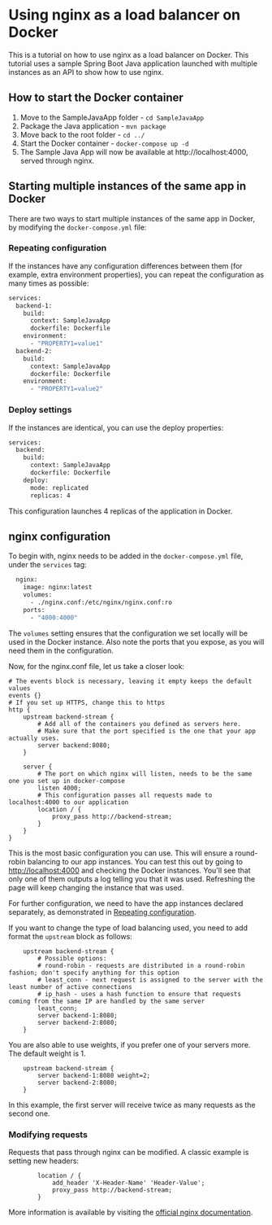 # Using nginx as a load balancer on Docker
This is a tutorial on how to use nginx as a load balancer on Docker. This tutorial uses a sample Spring Boot Java application launched with multiple instances as an API to show how to use nginx.

## How to start the Docker container
1. Move to the SampleJavaApp folder - `cd SampleJavaApp`
2. Package the Java application - `mvn package`
3. Move back to the root folder - `cd ../`
4. Start the Docker container - `docker-compose up -d`
5. The Sample Java App will now be available at http://localhost:4000, served through nginx.

## Starting multiple instances of the same app in Docker
There are two ways to start multiple instances of the same app in Docker, by modifying the `docker-compose.yml` file:
### Repeating configuration
If the instances have any configuration differences between them (for example, extra environment properties), you can repeat the configuration as many times as possible:
```dockerfile
services:
  backend-1:
    build:
      context: SampleJavaApp
      dockerfile: Dockerfile
    environment:
      - "PROPERTY1=value1"
  backend-2:
    build:
      context: SampleJavaApp
      dockerfile: Dockerfile
    environment:
      - "PROPERTY1=value2"
```
### Deploy settings
If the instances are identical, you can use the deploy properties:
```dockerfile
services:
  backend:
    build:
      context: SampleJavaApp
      dockerfile: Dockerfile
    deploy:
      mode: replicated
      replicas: 4
```
This configuration launches 4 replicas of the application in Docker.

## nginx configuration
To begin with, nginx needs to be added in the `docker-compose.yml` file, under the `services` tag:
```dockerfile
  nginx:
    image: nginx:latest
    volumes:
      - ./nginx.conf:/etc/nginx/nginx.conf:ro
    ports:
      - "4000:4000"
```
The `volumes` setting ensures that the configuration we set locally will be used in the Docker instance. Also note the ports that you expose, as you will need them in the configuration.

Now, for the nginx.conf file, let us take a closer look:
```nginx configuration
# The events block is necessary, leaving it empty keeps the default values
events {}
# If you set up HTTPS, change this to https
http {
    upstream backend-stream {
        # Add all of the containers you defined as servers here.
        # Make sure that the port specified is the one that your app actually uses.
        server backend:8080;
    }

    server {
        # The port on which nginx will listen, needs to be the same one you set up in docker-compose
        listen 4000;
        # This configuration passes all requests made to localhost:4000 to our application
        location / {
            proxy_pass http://backend-stream;
        }
    }
}
```
This is the most basic configuration you can use. This will ensure a round-robin balancing to our app instances. 
You can test this out by going to [http://localhost:4000](http://localhost:4000) and checking the Docker instances. 
You'll see that only one of them outputs a log telling you that it was used. Refreshing the page will keep changing the instance that was used.

For further configuration, we need to have the app instances declared separately, as demonstrated in [Repeating configuration](#repeating-configuration).

If you want to change the type of load balancing used, you need to add format the `upstream` block as follows:
```nginx configuration
    upstream backend-stream {
        # Possible options:
        # round-robin - requests are distributed in a round-robin fashion; don't specify anything for this option
        # least_conn - next request is assigned to the server with the least number of active connections
        # ip_hash - uses a hash function to ensure that requests coming from the same IP are handled by the same server
        least_conn;
        server backend-1:8080;
        server backend-2:8080;
    }
```

You are also able to use weights, if you prefer one of your servers more. The default weight is 1.
```nginx configuration
    upstream backend-stream {
        server backend-1:8080 weight=2;
        server backend-2:8080;
    }
```
In this example, the first server will receive twice as many requests as the second one.

### Modifying requests
Requests that pass through nginx can be modified. A classic example is setting new headers:
```nginx configuration
        location / {
            add_header 'X-Header-Name' 'Header-Value';
            proxy_pass http://backend-stream;
        }
```

More information is available by visiting the [official nginx documentation](http://nginx.org/en/docs/).